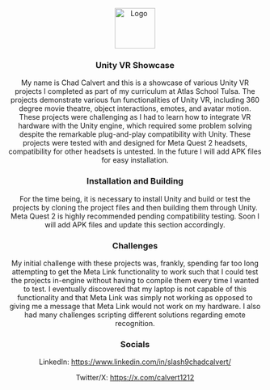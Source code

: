 <!-- PROJECT LOGO -->
<br />
<div align="center">
  <a href="https://github.com/calvert1212/atlas-unity-virtual-reality/blob/main/image_2024-08-01_075937213.png">
    <img src="images/logo.png" alt="Logo" width="80" height="80">
  </a>

  <h3 align="center">Unity VR Showcase</h3>

My name is Chad Calvert and this is a showcase of various Unity VR projects I completed as part of my curriculum at 
Atlas School Tulsa. The projects demonstrate various fun functionalities of Unity VR, including 360 degree movie
theatre, object interactions, emotes, and avatar motion. These projects were challenging as I had to learn how to integrate VR hardware with the Unity engine, which required some problem solving despite the remarkable plug-and-play compatibility 
with Unity. These projects were tested with and designed for Meta Quest 2 headsets, compatibility for other headsets is 
untested. In the future I will add APK files for easy installation.

<h3 align="center">Installation and Building</h3>
For the time being, it is necessary to install Unity and build or test the projects by cloning the project files and 
then building them through Unity. Meta Quest 2 is highly recommended pending compatibility testing. Soon I will add APK 
files and update this section accordingly.

<h3 align="center">Challenges</h3>

My initial challenge with these projects was, frankly, spending far too long attempting to get the Meta Link 
functionality to work such that I could test the projects in-engine without having to compile them every time I wanted 
to test. I eventually discovered that my laptop is not capable of this functionality and that Meta Link was simply not 
working as opposed to giving me a message that Meta Link would not work on my hardware. I also had many challenges 
scripting different solutions regarding emote recognition.

<h3 align="center">Socials</h3>

LinkedIn: https://www.linkedin.com/in/slash9chadcalvert/

Twitter/X: https://x.com/calvert1212
